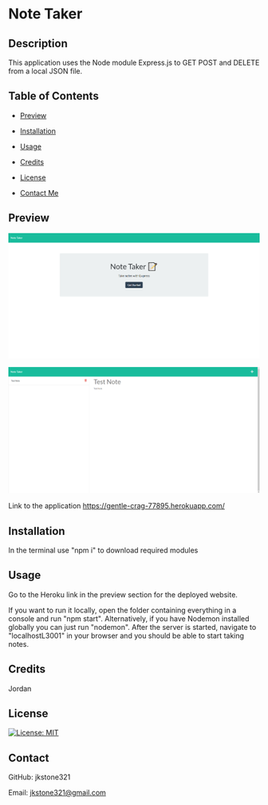 # Note Taker

  ## Description
  
  This application uses the Node module Express.js to GET POST and DELETE from a local JSON file.

  ## Table of Contents

  - [Preview](#preview)

  - [Installation](#installation)

  - [Usage](#usage)

  - [Credits](#credits)

  - [License](#license)

  - [Contact Me](#contact)
  
  ## Preview

  ![Screenshot of the home page](./images/opera_MfZfiT33m6.png)

  ![Screenshot of notes page](./images/opera_TsCMz8W9Bz.png)
  
  Link to the application https://gentle-crag-77895.herokuapp.com/
  
  ## Installation
  
  In the terminal use "npm i" to download required modules
  
  ## Usage
  
  Go to the Heroku link in the preview section for the deployed website.

  If you want to run it locally, open the folder containing everything in a console and run "npm start".
  Alternatively, if you have Nodemon installed globally you can just run "nodemon".
  After the server is started, navigate to "localhostL3001" in your browser and you should be able to start taking notes.
  
  ## Credits
  
  Jordan
  
  ## License
  
  [![License: MIT](https://img.shields.io/badge/License-MIT-yellow.svg)](https://opensource.org/licenses/MIT)
  
  ## Contact
  
  GitHub: jkstone321

  Email: jkstone321@gmail.com

